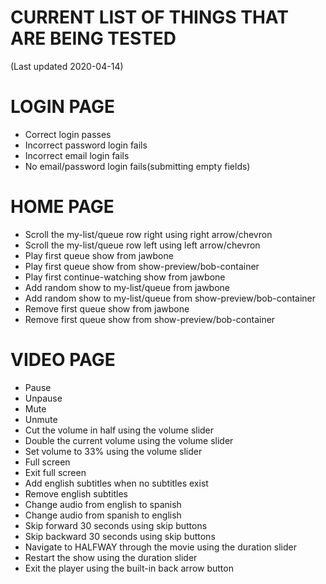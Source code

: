 # CURRENT LIST OF THINGS THAT ARE BEING TESTED
(Last updated 2020-04-14)

# LOGIN PAGE
- Correct login passes
- Incorrect password login fails
- Incorrect email login fails
- No email/password login fails(submitting empty fields)

# HOME PAGE
- Scroll the my-list/queue row right using right arrow/chevron
- Scroll the my-list/queue row left using left arrow/chevron
- Play first queue show from jawbone
- Play first queue show from show-preview/bob-container
- Play first continue-watching show from jawbone
- Add random show to my-list/queue from jawbone
- Add random show to my-list/queue from show-preview/bob-container
- Remove first queue show from jawbone
- Remove first queue show from show-preview/bob-container

# VIDEO PAGE
- Pause
- Unpause
- Mute
- Unmute
- Cut the volume in half using the volume slider
- Double the current volume using the volume slider
- Set volume to 33% using the volume slider
- Full screen
- Exit full screen
- Add english subtitles when no subtitles exist
- Remove english subtitles
- Change audio from english to spanish
- Change audio from spanish to english
- Skip forward 30 seconds using skip buttons
- Skip backward 30 seconds using skip buttons
- Navigate to HALFWAY through the movie using the duration slider
- Restart the show using the duration slider
- Exit the player using the built-in back arrow button
